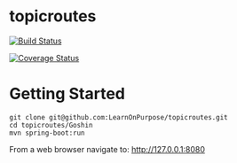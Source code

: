 # topicroutes
[![Build Status](https://travis-ci.org/JeremyLWright/topicroutes.svg?branch=develop)](https://travis-ci.org/JeremyLWright/topicroutes)

[![Coverage Status](https://coveralls.io/repos/github/JeremyLWright/topicroutes/badge.svg?branch=develop)](https://coveralls.io/github/JeremyLWright/topicroutes?branch=develop)

# Getting Started

```
git clone git@github.com:LearnOnPurpose/topicroutes.git
cd topicroutes/Goshin
mvn spring-boot:run
```

From a web browser navigate to: http://127.0.0.1:8080


